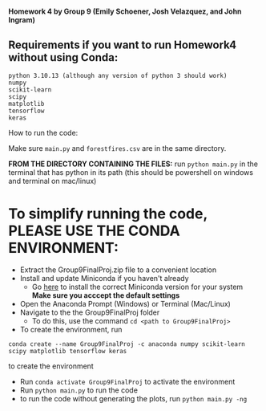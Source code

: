 #### Homework 4 by Group 9 (Emily Schoener, Josh Velazquez, and John Ingram)
## Requirements if you want to run Homework4 without using Conda:
```
python 3.10.13 (although any version of python 3 should work)
numpy
scikit-learn
scipy
matplotlib
tensorflow
keras
```

How to run the code:

Make sure `main.py` and `forestfires.csv` are in the same directory.

**FROM THE DIRECTORY CONTAINING THE FILES:** 
run `python main.py` in the terminal that has python in its path (this should be powershell on windows and terminal on mac/linux)

# To simplify running the code, PLEASE USE THE CONDA ENVIRONMENT:
- Extract the Group9FinalProj.zip file to a convenient location
- Install and update Miniconda if you haven't already
    - Go [here](https://docs.conda.io/en/latest/miniconda.html) to install the correct Miniconda version for your system **Make sure you acccept the default settings**
- Open the Anaconda Prompt (Windows) or Terminal (Mac/Linux)
- Navigate to the the Group9FinalProj folder
    - To do this, use the command `cd <path to Group9FinalProj>`
- To create the environment, run
```
conda create --name Group9FinalProj -c anaconda numpy scikit-learn scipy matplotlib tensorflow keras
``` 
to create the environment
- Run `conda activate Group9FinalProj` to activate the environment
- Run `python main.py` to run the code
- to run the code without generating the plots, run `python main.py -ng`

